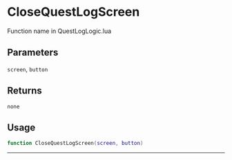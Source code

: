 # CloseQuestLogScreen
Function name in QuestLogLogic.lua
## Parameters
`screen`, `button`
## Returns
`none`
## Usage
```lua
function CloseQuestLogScreen(screen, button)
```
---
